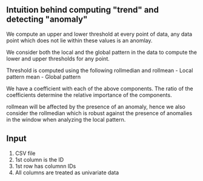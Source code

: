 Intuition behind computing "trend" and detecting "anomaly"
----------------------------------------------------------
We compute an upper and lower threshold at every point of data, any data point which
does not lie within these values is an anomlay.

We consider both the local and the global pattern in the data to compute the lower 
and upper thresholds for any point.

Threshold is computed using the following
	rollmedian and rollmean - Local pattern
	mean - Global pattern
	
We have a coefficient with each of the above components. The ratio of the coefficients 
determine the relative importance of the components.

rollmean will be affected by the presence of an anomaly, hence we also consider 
the rollmedian which is robust against the presence of anomalies in the window
when analyzing the local pattern.


Input
-----
1) CSV file
2) 1st column is the ID
3) 1st row has columnn IDs
4) All columns are treated as univariate data
